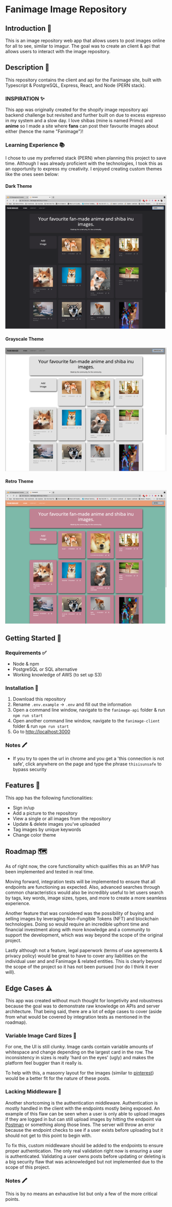 # Fanimage Image Repository

## Introduction 🎩

This is an image repository web app that allows users to post images online for all to see, similar to imagur. The goal was to create an client & api that allows users to interact with the image repository.

## Description 📝

This repository contains the client and api for the Fanimage site, built with Typescript & PostgreSQL, Express, React, and Node (PERN stack).

### INSPIRATION ✨

This app was originally created for the shopify image repository api backend challenge but revisited and further built on due to excess espresso in my system and a slow day. I love shibas (mine is named Primo) and **anime** so I made a site where **fans** can post their favourite images about either (hence the name "Fanimage")!

### Learning Experience 📚

I chose to use my preferred stack (PERN) when planning this project to save time. Although I was already proficient with the technologies, I took this as an opportunity to express my creativity. I enjoyed creating custom themes like the ones seen below:

#### Dark Theme

![alt text](./assets/theme-dark.png 'Dark Theme')

#### Grayscale Theme

![alt text](./assets/theme-gray.png 'Gray Theme')

#### Retro Theme

![alt text](./assets/theme-retro.png 'Retro Theme')

## Getting Started 🏁

### Requirements ✅

- Node & npm
- PostgreSQL or SQL alternative
- Working knowledge of AWS (to set up S3)

### Installation 💾

1. Download this repository
2. Rename `.env.example` -> `.env` and fill out the information
3. Open a command line window, navigate to the `fanimage-api` folder & run `npm run start`
4. Open another command line window, navigate to the `fanimage-client` folder & run `npm run start`
5. Go to [http://localhost:3000](http://localhost:3000)

### Notes 🖍

- If you try to open the url in chrome and you get a 'this connection is not safe', click anywhere on the page and type the phrase `thisisunsafe` to bypass security

## Features 🧩

This app has the following functionalities:

- Sign in/up
- Add a picture to the repository
- View a single or all images from the repository
- Update & delete images you've uploaded
- Tag images by unique keywords
- Change color theme

## Roadmap 🗺

As of right now, the core functionality which qualifies this as an MVP has been implemented and tested in real time.

Moving forward, integration tests will be implemented to ensure that all endpoints are functioning as expected. Also, advanced searches through common characteristics would also be incredibly useful to let users search by tags, key words, image sizes, types, and more to create a more seamless experience.

Another feature that was considered was the possibility of buying and selling images by leveraging Non-Fungible Tokens (NFT) and blockchain technologies. Doing so would require an incredible upfront time and financial investment along with more knowledge and a community to support the development, which was way beyond the scope of the original project.

Lastly although not a feature, legal paperwork (terms of use agreements & privacy policy) would be great to have to cover any liabilities on the individual user and and Fanimage & related entities. This is clearly beyond the scope of the project so it has not been pursued (nor do I think it ever will).

## Edge Cases ⚠️

This app was created without much thought for longetivity and robustness because the goal was to demonstrate raw knowledge on APIs and server architecture. That being said, there are a lot of edge cases to cover (aside from what would be covered by integration tests as mentioned in the roadmap).

### Variable Image Card Sizes 🚩

For one, the UI is still clunky. Image cards contain variable amounts of whitespace and change depending on the largest card in the row. The inconsistency in sizes is really 'hard on the eyes' (ugly) and makes the platform feel buggier than it really is.

To help with this, a masonry layout for the images (similar to [pinterest](https://pinterest.com)) would be a better fit for the nature of these posts.

### Lacking Middleware 🚩

Another shortcoming is the authentication middleware. Authentication is mostly handled in the client with the endpoints mostly being exposed. An example of this flaw can be seen when a user is only able to upload images if they are logged in but can still upload images by hitting the endpoint via [Postman](https://www.postman.com/) or something along those lines. The server will throw an error because the endpoint checks to see if a user exists before uploading but it should not get to this point to begin with.

To fix this, custom middleware should be added to the endpoints to ensure proper authentication. The only real validation right now is ensuring a user is authenticated. Validating a user owns posts before updating or deleting is a big security flaw that was acknowledged but not implemented due to the scope of this project.

### Notes 🖍

This is by no means an exhaustive list but only a few of the more critical points.
